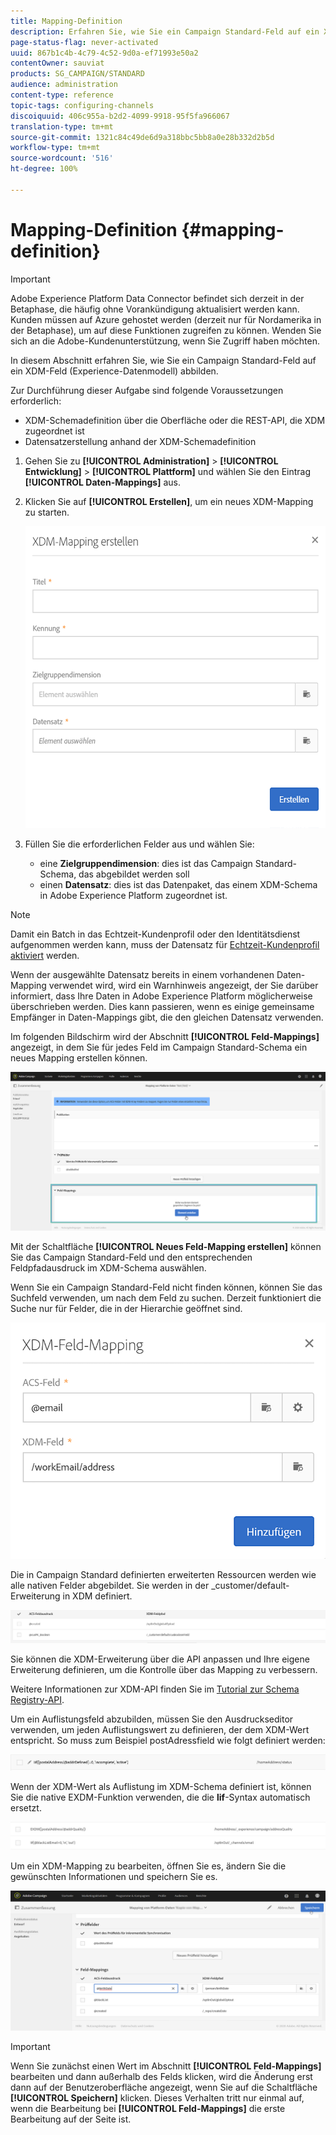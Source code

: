 ```yaml
---
title: Mapping-Definition
description: Erfahren Sie, wie Sie ein Campaign Standard-Feld auf ein XDM-Feld (Experience-Datenmodell) abbilden.
page-status-flag: never-activated
uuid: 867b1c4b-4c79-4c52-9d0a-ef71993e50a2
contentOwner: sauviat
products: SG_CAMPAIGN/STANDARD
audience: administration
content-type: reference
topic-tags: configuring-channels
discoiquuid: 406c955a-b2d2-4099-9918-95f5fa966067
translation-type: tm+mt
source-git-commit: 1321c84c49de6d9a318bbc5bb8a0e28b332d2b5d
workflow-type: tm+mt
source-wordcount: '516'
ht-degree: 100%

---
```



# Mapping-Definition {#mapping-definition}

>[!IMPORTANT]
>
>Adobe Experience Platform Data Connector befindet sich derzeit in der Betaphase, die häufig ohne Vorankündigung aktualisiert werden kann. Kunden müssen auf Azure gehostet werden (derzeit nur für Nordamerika in der Betaphase), um auf diese Funktionen zugreifen zu können. Wenden Sie sich an die Adobe-Kundenunterstützung, wenn Sie Zugriff haben möchten.

In diesem Abschnitt erfahren Sie, wie Sie ein Campaign Standard-Feld auf ein XDM-Feld (Experience-Datenmodell) abbilden.

Zur Durchführung dieser Aufgabe sind folgende Voraussetzungen erforderlich:

* XDM-Schemadefinition über die Oberfläche oder die REST-API, die XDM zugeordnet ist
* Datensatzerstellung anhand der XDM-Schemadefinition

1. Gehen Sie zu **[!UICONTROL Administration]** > **[!UICONTROL Entwicklung]** > **[!UICONTROL Plattform]** und wählen Sie den Eintrag **[!UICONTROL Daten-Mappings]** aus.

1. Klicken Sie auf **[!UICONTROL Erstellen]**, um ein neues XDM-Mapping zu starten.

   ![](assets/aep_createmapping.png)

1. Füllen Sie die erforderlichen Felder aus und wählen Sie:

   * eine **Zielgruppendimension**: dies ist das Campaign Standard-Schema, das abgebildet werden soll
   * einen **Datensatz**: dies ist das Datenpaket, das einem XDM-Schema in Adobe Experience Platform zugeordnet ist.

>[!NOTE]
>
>Damit ein Batch in das Echtzeit-Kundenprofil oder den Identitätsdienst aufgenommen werden kann, muss der Datensatz für [Echtzeit-Kundenprofil aktiviert](https://docs.adobe.com/content/help/de-DE/experience-platform/rtcdp/intro/get-started.html) werden.
>
>Wenn der ausgewählte Datensatz bereits in einem vorhandenen Daten-Mapping verwendet wird, wird ein Warnhinweis angezeigt, der Sie darüber informiert, dass Ihre Daten in Adobe Experience Platform möglicherweise überschrieben werden. Dies kann passieren, wenn es einige gemeinsame Empfänger in Daten-Mappings gibt, die den gleichen Datensatz verwenden.

Im folgenden Bildschirm wird der Abschnitt **[!UICONTROL Feld-Mappings]** angezeigt, in dem Sie für jedes Feld im Campaign Standard-Schema ein neues Mapping erstellen können.

![](assets/aep_fieldmappings.png)

Mit der Schaltfläche **[!UICONTROL Neues Feld-Mapping erstellen]** können Sie das Campaign Standard-Feld und den entsprechenden Feldpfadausdruck im XDM-Schema auswählen.

Wenn Sie ein Campaign Standard-Feld nicht finden können, können Sie das Suchfeld verwenden, um nach dem Feld zu suchen. Derzeit funktioniert die Suche nur für Felder, die in der Hierarchie geöffnet sind.

![](assets/aep_mapfield.png)

Die in Campaign Standard definierten erweiterten Ressourcen werden wie alle nativen Felder abgebildet. Sie werden in der _customer/default-Erweiterung in XDM definiert.

![](assets/aep_fieldscusmapping.png)

Sie können die XDM-Erweiterung über die API anpassen und Ihre eigene Erweiterung definieren, um die Kontrolle über das Mapping zu verbessern.

Weitere Informationen zur XDM-API finden Sie im [Tutorial zur Schema Registry-API](https://docs.adobe.com/content/help/de-DE/experience-platform/xdm/api/getting-started.html).

Um ein Auflistungsfeld abzubilden, müssen Sie den Ausdruckseditor verwenden, um jeden Auflistungswert zu definieren, der dem XDM-Wert entspricht. So muss zum Beispiel postAdressfield wie folgt definiert werden:

![](assets/aep_enummapping.png)

Wenn der XDM-Wert als Auflistung im XDM-Schema definiert ist, können Sie die native EXDM-Funktion verwenden, die die **lif**-Syntax automatisch ersetzt.

![](assets/aep_enummappingexdm.png)

Um ein XDM-Mapping zu bearbeiten, öffnen Sie es, ändern Sie die gewünschten Informationen und speichern Sie es.

![](assets/aep_editmapping.png)

>[!IMPORTANT]
>
>Wenn Sie zunächst einen Wert im Abschnitt **[!UICONTROL Feld-Mappings]** bearbeiten und dann außerhalb des Felds klicken, wird die Änderung erst dann auf der Benutzeroberfläche angezeigt, wenn Sie auf die Schaltfläche **[!UICONTROL Speichern]** klicken. Dieses Verhalten tritt nur einmal auf, wenn die Bearbeitung bei **[!UICONTROL Feld-Mappings]** die erste Bearbeitung auf der Seite ist.
